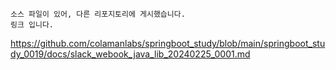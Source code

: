 

```
소스 파일이 있어, 다른 리포지토리에 게시했습니다.
링크 입니다.
```

https://github.com/colamanlabs/springboot_study/blob/main/springboot_study_0019/docs/slack_webook_java_lib_20240225_0001.md


